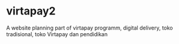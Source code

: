 virtapay2
=========

A website planning part of virtapay programm, digital delivery, toko tradisional, toko Virtapay dan pendidikan